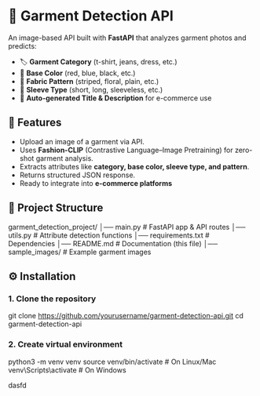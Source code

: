 # 👕 Garment Detection API

An image-based API built with **FastAPI** that analyzes garment photos and predicts:

- 🏷️ **Garment Category** (t-shirt, jeans, dress, etc.)
- 🎨 **Base Color** (red, blue, black, etc.)
- 🧵 **Fabric Pattern** (striped, floral, plain, etc.)
- 👕 **Sleeve Type** (short, long, sleeveless, etc.)
- 📝 **Auto-generated Title & Description** for e-commerce use

## 🚀 Features

- Upload an image of a garment via API.
- Uses **Fashion-CLIP** (Contrastive Language–Image Pretraining) for zero-shot garment analysis.
- Extracts attributes like **category, base color, sleeve type, and pattern**.
- Returns structured JSON response.
- Ready to integrate into **e-commerce platforms**

## 📂 Project Structure
garment_detection_project/
│── main.py # FastAPI app & API routes
│── utils.py # Attribute detection functions
│── requirements.txt # Dependencies
│── README.md # Documentation (this file)
│── sample_images/ # Example garment images

## ⚙️ Installation

### 1. Clone the repository
git clone https://github.com/yourusername/garment-detection-api.git
cd garment-detection-api

### 2. Create virtual environment
python3 -m venv venv
source venv/bin/activate   # On Linux/Mac
venv\Scripts\activate      # On Windows

dasfd